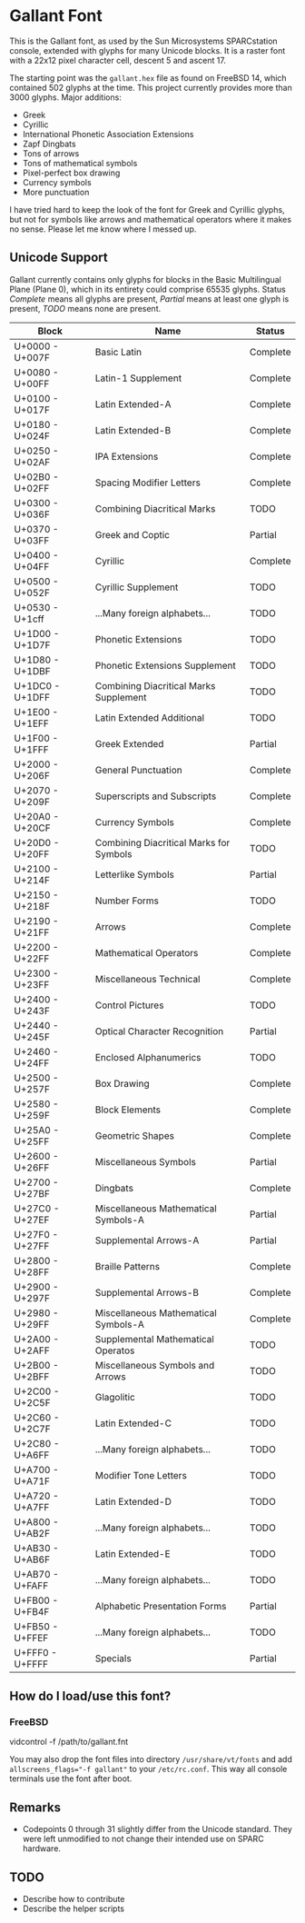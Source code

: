 # Gallant Font

This is the Gallant font, as used by the Sun Microsystems SPARCstation
console, extended with glyphs for many Unicode blocks. It is a raster
font with a 22x12 pixel character cell, descent 5 and ascent 17.

The starting point was the `gallant.hex` file as found on FreeBSD 14,
which contained 502 glyphs at the time. This project currently provides
more than 3000 glyphs. Major additions:

* Greek
* Cyrillic
* International Phonetic Association Extensions
* Zapf Dingbats
* Tons of arrows
* Tons of mathematical symbols
* Pixel-perfect box drawing
* Currency symbols
* More punctuation

I have tried hard to keep the look of the font for Greek and Cyrillic
glyphs, but not for symbols like arrows and mathematical operators where
it makes no sense. Please let me know where I messed up.

## Unicode Support

Gallant currently contains only glyphs for blocks in the Basic
Multilingual Plane (Plane 0), which in its entirety could comprise 65535
glyphs. Status *Complete* means all glyphs are present, *Partial* means
at least one glyph is present, *TODO* means none are present.

|Block          |Name                                   |Status   |
|---------------|---------------------------------------|---------|
|U+0000 - U+007F|Basic Latin                            |Complete |
|U+0080 - U+00FF|Latin-1 Supplement                     |Complete |
|U+0100 - U+017F|Latin Extended-A                       |Complete |
|U+0180 - U+024F|Latin Extended-B                       |Complete |
|U+0250 - U+02AF|IPA Extensions                         |Complete |
|U+02B0 - U+02FF|Spacing Modifier Letters               |Complete |
|U+0300 - U+036F|Combining Diacritical Marks            |TODO     |
|U+0370 - U+03FF|Greek and Coptic                       |Partial  |
|U+0400 - U+04FF|Cyrillic                               |Complete |
|U+0500 - U+052F|Cyrillic Supplement                    |TODO     |
|U+0530 - U+1cff|...Many foreign alphabets...           |TODO     |
|U+1D00 - U+1D7F|Phonetic Extensions                    |TODO     |
|U+1D80 - U+1DBF|Phonetic Extensions Supplement         |TODO     |
|U+1DC0 - U+1DFF|Combining Diacritical Marks Supplement |TODO     |
|U+1E00 - U+1EFF|Latin Extended Additional              |TODO     |
|U+1F00 - U+1FFF|Greek Extended                         |Partial  |
|U+2000 - U+206F|General Punctuation                    |Complete |
|U+2070 - U+209F|Superscripts and Subscripts            |Complete |
|U+20A0 - U+20CF|Currency Symbols                       |Complete |
|U+20D0 - U+20FF|Combining Diacritical Marks for Symbols|TODO     |
|U+2100 - U+214F|Letterlike Symbols                     |Partial  |
|U+2150 - U+218F|Number Forms                           |TODO     |
|U+2190 - U+21FF|Arrows                                 |Complete |
|U+2200 - U+22FF|Mathematical Operators                 |Complete |
|U+2300 - U+23FF|Miscellaneous Technical                |Complete |
|U+2400 - U+243F|Control Pictures                       |TODO     |
|U+2440 - U+245F|Optical Character Recognition          |Partial  |
|U+2460 - U+24FF|Enclosed Alphanumerics                 |TODO     |
|U+2500 - U+257F|Box Drawing                            |Complete |
|U+2580 - U+259F|Block Elements                         |Complete |
|U+25A0 - U+25FF|Geometric Shapes                       |Complete |
|U+2600 - U+26FF|Miscellaneous Symbols                  |Partial  |
|U+2700 - U+27BF|Dingbats                               |Complete |
|U+27C0 - U+27EF|Miscellaneous Mathematical Symbols-A   |Partial  |
|U+27F0 - U+27FF|Supplemental Arrows-A                  |Partial  |
|U+2800 - U+28FF|Braille Patterns                       |Complete |
|U+2900 - U+297F|Supplemental Arrows-B                  |Complete |
|U+2980 - U+29FF|Miscellaneous Mathematical Symbols-A   |Complete |
|U+2A00 - U+2AFF|Supplemental Mathematical Operatos     |TODO     |
|U+2B00 - U+2BFF|Miscellaneous Symbols and Arrows       |TODO     |
|U+2C00 - U+2C5F|Glagolitic                             |TODO     |
|U+2C60 - U+2C7F|Latin Extended-C                       |TODO     |
|U+2C80 - U+A6FF|...Many foreign alphabets...           |TODO     |
|U+A700 - U+A71F|Modifier Tone Letters                  |TODO     |
|U+A720 - U+A7FF|Latin Extended-D                       |TODO     |
|U+A800 - U+AB2F|...Many foreign alphabets...           |TODO     |
|U+AB30 - U+AB6F|Latin Extended-E                       |TODO     |
|U+AB70 - U+FAFF|...Many foreign alphabets...           |TODO     |
|U+FB00 - U+FB4F|Alphabetic Presentation Forms          |Partial  |
|U+FB50 - U+FFEF|...Many foreign alphabets...           |TODO     |
|U+FFF0 - U+FFFF|Specials                               |Partial  |

## How do I load/use this font?

### FreeBSD

  vidcontrol -f /path/to/gallant.fnt

You may also drop the font files into directory `/usr/share/vt/fonts` and
add `allscreens_flags="-f gallant"` to your `/etc/rc.conf`. This way all
console terminals use the font after boot.

## Remarks

* Codepoints 0 through 31 slightly differ from the Unicode standard.
  They were left unmodified to not change their intended use on SPARC hardware.

## TODO

* Describe how to contribute
* Describe the helper scripts
